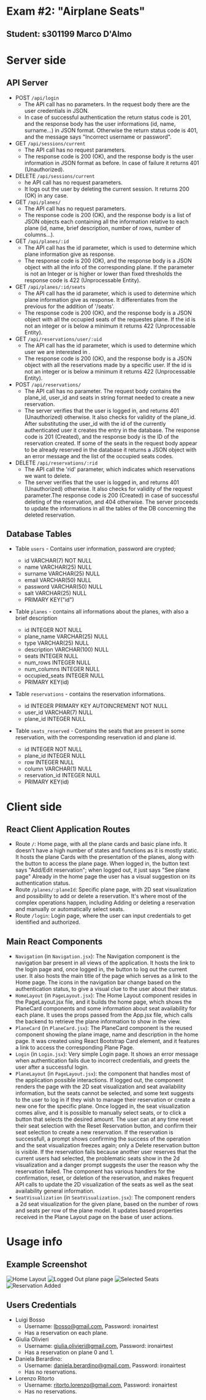 # Exam #2: "Airplane Seats"

## Student: s301199 Marco D'Almo

# Server side

## API Server

- POST `/api/login`
  - The API call has no parameters. In the request body there are the user credentials in JSON.
  - In case of successful authentication the return status code is 201, and the response body has the user informations (id, name, surname...) in JSON format. Otherwise the return status code is 401, and the message says "Incorrect username or password".
- GET `/api/sessions/current`
  - The API call has no request parameters.
  - The response code is 200 (OK), and the response body is the user information in JSON format as before. In case of failure it returns 401 (Unauthorized).
- DELETE `/api/sessions/current`
  - he API call has no request parameters.
  - It logs out the user by deleting the current session. It returns 200 (OK) in any case.
- GET `/api/planes/`
  - The API call has no request parameters.
  - The response code is 200 (OK), and the response body is a list of JSON objects each containing all the information relative to each plane (id, name, brief description, number of rows, number of columns...).
- GET `/api/planes/:id`
  - The API call has the id parameter, which is used to determine which plane information give as response.
  - The response code is 200 (OK), and the response body is a JSON object with all the info of the corresponding plane. If the parameter is not an Integer or is higher or lower than fixed thresholds the response code is 422 (Unprocessable Entity).
- GET `/api/planes/:id/seats`
  - The API call has the id parameter, which is used to determine which plane information give as response. It differentiates from the previous for the addition of '/seats'.
  - The response code is 200 (OK), and the response body is a JSON object with all the occupied seats of the requestes plane. If the id is not an integer or is below a minimum it returns 422 (Unprocessable Entity).
- GET `/api/reservations/user/:uid`
  - The API call has the id parameter, which is used to determine which user we are interested in .
  - The response code is 200 (OK), and the response body is a JSON object with all the reservations made by a specific user. If the id is not an integer or is below a minimum it returns 422 (Unprocessable Entity).
- POST `/api/reservations/`
  - The API call has no parameter. The request body contains the plane_id, user_id and seats in string format needed to create a new reservation.
  - The server verifies that the user is logged in, and returns 401 (Unauthorized) otherwise. It also checks for validity of the plane_id. After substituting the user_id with the id of the currently authenticated user it creates the entry in the database. The response code is 201 (Created), and the response body is the ID of the reservation created. If some of the seats in the request body appear to be already reserved in the database it returns a JSON object with an error message and the list of the occupied seats codes.
- DELETE `/api/reservations/:rid`
  - The API call the 'rid' parameter, which indicates which reservations we want to delete.
  - The server verifies that the user is logged in, and returns 401 (Unauthorized) otherwise. It also checks for validity of the request parameter.The response code is 200 (Created) in case of successful deleting of the reservation, and 404 otherwise. The server proceeds to update the informations in all the tables of the DB concerning the deleted reservation.
## Database Tables

- Table `users` - Contains user information, password are crypted;
  - id VARCHAR(7) NOT NULL
  - name VARCHAR(25) NULL
  - surname VARCHAR(25) NULL
  - email VARCHAR(50) NULL
  - password VARCHAR(50) NULL
  - salt VARCHAR(25) NULL
  - PRIMARY KEY("id")

- Table `planes` - contains all informations about the planes, with also a brief description
  - id INTEGER NOT NULL
  - plane_name VARCHAR(25) NULL
  - type VARCHAR(25) NULL
  - description VARCHAR(100) NULL
  - seats INTEGER NULL
  - num_rows INTEGER NULL
  - num_columns INTEGER NULL
  - occupied_seats INTEGER NULL
  - PRIMARY KEY(id)
- Table `reservations` - contains the reservation informations.
  - id INTEGER PRIMARY KEY AUTOINCREMENT NOT NULL
  - user_id VARCHAR(7) NULL
  - plane_id INTEGER NULL
- Table `seats_reserved` - Contains the seats that are present in some reservation, with the corresponding reservation id and plane id.
  - id INTEGER NOT NULL
  - plane_id INTEGER NULL
  - row INTEGER NULL
  - column VARCHAR(1) NULL
  - reservation_id INTEGER NULL
  - PRIMARY KEY(id)


# Client side

## React Client Application Routes

- Route `/`: Home page, with all the plane cards and basic plane info. It doesn't have a high number of states and functions as it is mostly static. It hosts the plane Cards with the presentation of the planes, along with the button to access the plane page. When logged in, the button text says "Add/Edit reservation"; when logged out, it just says "See plane page" Already in the home page the user has a visual suggestion on its authentication status.
- Route `/planes/:planeId`: Specific plane page, with 2D seat visualization and possibility to add or delete a reservation. It's where most of the complex operations happen, including Adding or deleting a reservation and manually or automatically select seats.
- Route `/login`: Login page, where the user can input credentials to get identified and authorized.

## Main React Components

- `Navigation` (in `Navigation.jsx`): The Navigation component is the navigation bar present in all views of the application. It hosts the link to the login page and, once logged in, the button to log out the current user. It also hosts the main title of the page which serves as a link to the Home page. The icons in the navigation bar change based on the authentication status, to give a visual clue to the user about their status.
- `HomeLayout` (in `PageLayout.jsx`): The Home Layout component resides in the PageLayout.jsx file, and it builds the home page, which shows the PlaneCard components and some information about seat availability for each plane. It uses the props passed from the App.jsx file, which calls the backend to retrieve the plane information to show in the view.
- `PlaneCard` (in `PlaneCard.jsx`): The PlaneCard component is the reused component showing the plane image, name and description in the home page. It was created using React Bootstrap Card element, and it features a link to access the corresponding Plane Page.
- `Login` (in `Login.jsx`): Very simple Login page. It shows an error message when authentication fails due to incorrect credentials, and greets the user after a successful login.
- `PlaneLayout` (in `PageLayout.jsx`): the component that handles most of the application possible interactions. If logged out, the component renders the page with the 2D seat visualization and seat availability information, but the seats cannot be selected, and some text suggests to the user to log in if they wish to manage their reservation or create a new one for the specific plane. Once logged in, the seat visualization comes alive, and it is possible to manually select seats, or to click a button that selects the desired amount. The user can at any time reset their seat selection with the Reset Reservation button, and confirm their seat selection to create a new reservation. If the reservation is successfull, a prompt shows confirming the success of the operation and the seat visualization freezes again; only a Delete reservation button is visible. If the reservation fails because another user reserves that the current users had selected, the problematic seats show in the 2d visualization and a danger prompt suggests the user the reason why the reservation failed.
The component has various handlers for the confirmation, reset, or deletion of the reservation, and makes frequent API calls to update the 2D visualization of the seats as well as the seat availability general information.
- `SeatVisualization` (in `SeatVisualization.jsx`): The component renders a 2d seat visualization for the given plane, based on the number of rows and seats per row of the plane model. It updates based properties received in the Plane Layout page on the base of user actions.

# Usage info

## Example Screenshot

![Home Layout](./screenshots/Screenshot1.png)
![Logged Out plane page](./screenshots/Screenshot4.png)
![Selected Seats](./screenshots/Screenshot3.png)
![Reservation Added](./screenshots/Screenshot2.png)



## Users Credentials

- Luigi Bosso
  - Username: lbosso@gmail.com, Password: ironairtest
  - Has a reservation on each plane.
- Giulia Olivieri
  - Username: giulia.olivieri@gmail.com, Password: ironairtest
  - Has a reservation on plane 0 and 1.
- Daniela Berardino: 
  - Username: daniela.berardino@gmail.com, Password: ironairtest
  - Has no reservations.
- Lorenzo Ritorto
  - Username: ritorto.lorenzo@gmail.com, Password: ironairtest
  - Has no reservations.

